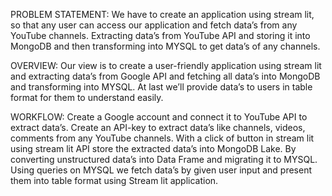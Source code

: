 PROBLEM STATEMENT:
	We have to create an application using stream lit, so that any user can access our application and fetch data’s from any YouTube channels. 
	Extracting data’s from YouTube API and storing it into MongoDB and then transforming into MYSQL to get data’s of any channels.   

OVERVIEW:
	Our view is to create a user-friendly application using stream lit and extracting data’s from Google API and fetching all data’s into MongoDB and transforming into MYSQL. At last we’ll provide data’s to users in table format for them to understand easily.

WORKFLOW:
	Create a Google account and connect it to YouTube API to extract data’s. Create an API-key to extract data’s like channels, videos, comments from any YouTube channels.  With a click of button in stream lit using stream lit API store the extracted data’s into MongoDB Lake. By converting unstructured data’s into Data Frame and migrating it to MYSQL. Using queries on MYSQL we fetch data’s by given user input and present them into table format using Stream lit application.
